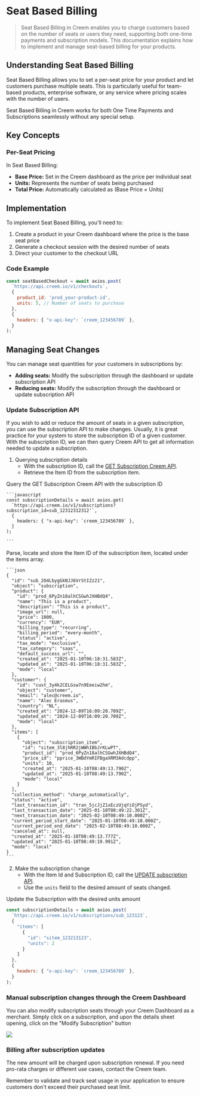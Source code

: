 # Seat Based Billing

> Seat Based Billing in Creem enables you to charge customers based on the number of seats or users they need, supporting both one-time payments and subscription models. This documentation explains how to implement and manage seat-based billing for your products.

## Understanding Seat Based Billing

Seat Based Billing allows you to set a per-seat price for your product and let customers purchase multiple seats. This is particularly useful for team-based products, enterprise software, or any service where pricing scales with the number of users.

Seat Based Billing in Creem works for both One Time Payments and Subscriptions seamlessly without any special setup.

## Key Concepts

### Per-Seat Pricing

In Seat Based Billing:

* **Base Price:** Set in the Creem dashboard as the price per individual seat
* **Units:** Represents the number of seats being purchased
* **Total Price:** Automatically calculated as (Base Price × Units)

## Implementation

To implement Seat Based Billing, you'll need to:

1. Create a product in your Creem dashboard where the price is the base seat price
2. Generate a checkout session with the desired number of seats
3. Direct your customer to the checkout URL

### Code Example

```javascript
const seatBasedCheckout = await axios.post(
  `https://api.creem.io/v1/checkouts`,
  {
    product_id: 'prod_your-product-id',
    units: 5, // Number of seats to purchase
  },
  {
    headers: { "x-api-key": `creem_123456789` },
  }
);
```

## Managing Seat Changes

You can manage seat quantities for your customers in subscriptions by:

* **Adding seats:** Modify the subscription through the dashboard or update subscription API
* **Reducing seats:** Modify the subscription through the dashboard or update subscription API

### Update Subscription API

If you wish to add or reduce the amount of seats in a given subscription, you can use the subscription API to make changes.
Usually, it is great practice for your system to store the subscription ID of a given customer. With the subscription ID, we can then query Creem API to get all information needed to update a subscription.

1. Querying subscription details
   * With the subscription ID, call the [GET Subscription Creem API](https://docs.creem.io/api-reference/endpoint/get-subscription).
   * Retrieve the Item ID from the subscription item.

<AccordionGroup>
  <Accordion icon="table-tree" title="Retrieve subscription details">
    Query the GET Subscription Creem API with the subscription ID

    ```javascript
    const subscriptionDetails = await axios.get(
      `https://api.creem.io/v1/subscriptions?subscription_id=sub_12312312312'`,
      {
        headers: { "x-api-key": `creem_123456789` },
      }
    );

    ```
  </Accordion>

  <Accordion icon="location-crosshairs" title="Parse the response">
    Parse, locate and store the Item ID of the subscription item, located under the items array.

    ```json
    {
      "id": "sub_2O4LbygGkNJJ6VrStIZz21",
      "object": "subscription",
      "product": {
        "id": "prod_6PyZn18alhCSGwhJXHBdQ4",
        "name": "This is a product",
        "description": "This is a product",
        "image_url": null,
        "price": 1000,
        "currency": "EUR",
        "billing_type": "recurring",
        "billing_period": "every-month",
        "status": "active",
        "tax_mode": "exclusive",
        "tax_category": "saas",
        "default_success_url": "",
        "created_at": "2025-01-10T06:18:31.583Z",
        "updated_at": "2025-01-10T06:18:31.583Z",
        "mode": "local"
      },
      "customer": {
        "id": "cust_3y4k2CELGsw7n9Eeeiw2hm",
        "object": "customer",
        "email": "alec@creem.io",
        "name": "Alec Erasmus",
        "country": "NL",
        "created_at": "2024-12-09T16:09:20.709Z",
        "updated_at": "2024-12-09T16:09:20.709Z",
        "mode": "local"
      },
      "items": [
        {
          "object": "subscription_item",
          "id": "sitem_3l8jhRR2jWWhIBbJrKLwPT",
          "product_id": "prod_6PyZn18alhCSGwhJXHBdQ4",
          "price_id": "pprice_3WBdYmRIFBgaXRM3Adcdpp",
          "units": 10,
          "created_at": "2025-01-10T08:49:13.790Z",
          "updated_at": "2025-01-10T08:49:13.790Z",
          "mode": "local"
        }
      ],
      "collection_method": "charge_automatically",
      "status": "active",
      "last_transaction_id": "tran_5jcJjZ1xEczUjqYiOjPSyd",
      "last_transaction_date": "2025-01-10T08:49:22.301Z",
      "next_transaction_date": "2025-02-10T08:49:10.000Z",
      "current_period_start_date": "2025-01-10T08:49:10.000Z",
      "current_period_end_date": "2025-02-10T08:49:10.000Z",
      "canceled_at": null,
      "created_at": "2025-01-10T08:49:13.777Z",
      "updated_at": "2025-01-10T08:49:19.991Z",
      "mode": "local"
    }
    ```
  </Accordion>
</AccordionGroup>

2. Make the subscription change
   * With the Item Id and Subscription ID, call the [UPDATE subscription API](https://docs.creem.io/api-reference/endpoint/get-subscription).
   * Use the `units` field to the desired amount of seats changed.

<Accordion icon="table-tree" title="Update Subscription">
  Update the Subscription with the desired units amount

  ```javascript
  const subscriptionDetails = await axios.post(
    `https://api.creem.io/v1/subscriptions/sub_123123`,
    {
      "items": [
        {
          "id": "sitem_123213123",
          "units": 2
        }
      ]
    },
    {
      headers: { "x-api-key": `creem_123456789` },
    }
  );

  ```
</Accordion>

### Manual subscription changes through the Creem Dashboard

You can also modify subscription seats through your Creem Dashboard as a merchant.
Simply click on a subscription, and upon the details sheet opening, click on the "Modify Subscription" button

<Frame>
  <img style={{ borderRadius: '0.5rem' }} src="https://nucn5fajkcc6sgrd.public.blob.vercel-storage.com/Screenshot%202025-01-10%20at%2015.56.28-aOLgNWFNoWZLLpytZ5Y5H94HMl8rxb.png" />
</Frame>

### Billing after subscription updates

The new amount will be charged upon subscription renewal. If you need pro-rata charges or different use cases, contact the Creem team.

<Warning>
  Remember to validate and track seat usage in your application to ensure customers don't exceed their purchased seat limit.
</Warning>
